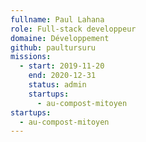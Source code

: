 ```yaml
---
fullname: Paul Lahana
role: Full-stack developpeur
domaine: Développement
github: paultursuru
missions:
  - start: 2019-11-20
    end: 2020-12-31
    status: admin
    startups:
      - au-compost-mitoyen
startups:
  - au-compost-mitoyen
---
```

